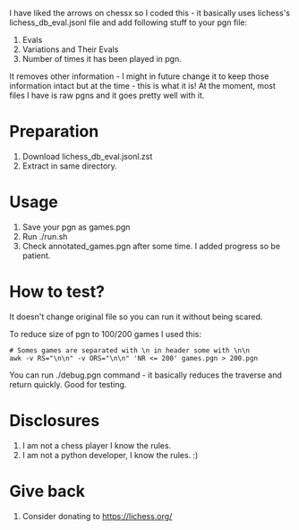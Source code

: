 I have liked the arrows on chessx so I coded this - it basically uses lichess's lichess_db_eval.jsonl file and add following stuff to your pgn file:

1. Evals
2. Variations and Their Evals
3. Number of times it has been played in pgn.

It removes other information - I might in future change it to keep those information intact but at the time - this is what it is!
At the moment, most files I have is raw pgns and it goes pretty well with it.

# Preparation

1. Download lichess_db_eval.jsonl.zst
2. Extract in same directory.

# Usage

1. Save your pgn as games.pgn
2. Run ./run.sh
3. Check annotated_games.pgn after some time. I added progress so be patient.

# How to test?

It doesn't change original file so you can run it without being scared.

To reduce size of pgn to 100/200 games I used this:

```
# Somes games are separated with \n in header some with \n\n 
awk -v RS="\n\n" -v ORS="\n\n" 'NR <= 200' games.pgn > 200.pgn
```

You can run ./debug.pgn command - it basically reduces the traverse and return quickly. Good for testing.

# Disclosures

1. I am not a chess player I know the rules.
2. I am not a python developer, I know the rules. :)

# Give back

1. Consider donating to https://lichess.org/
